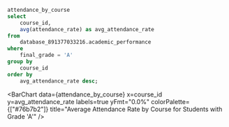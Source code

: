```sql
attendance_by_course
select
    course_id,
    avg(attendance_rate) as avg_attendance_rate
from
    database_891377033216.academic_performance
where
    final_grade = 'A'
group by
    course_id
order by
    avg_attendance_rate desc;
```

<BarChart
    data={attendance_by_course}
    x=course_id
    y=avg_attendance_rate
    labels=true
    yFmt="0.0%"
    colorPalette={["#76b7b2"]}
    title="Average Attendance Rate by Course for Students with Grade 'A'"
/>